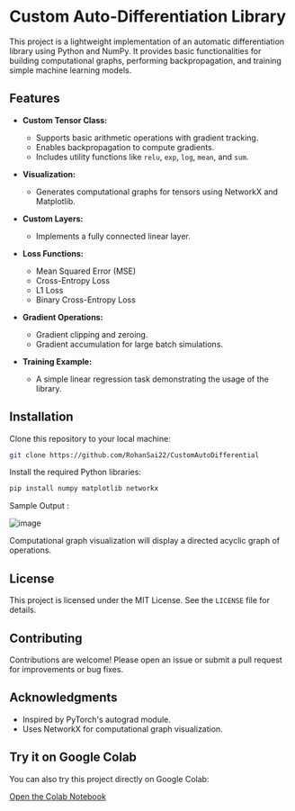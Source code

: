 
# Custom Auto-Differentiation Library

This project is a lightweight implementation of an automatic differentiation library using Python and NumPy. It provides basic functionalities for building computational graphs, performing backpropagation, and training simple machine learning models.

## Features

- **Custom Tensor Class:**
  - Supports basic arithmetic operations with gradient tracking.
  - Enables backpropagation to compute gradients.
  - Includes utility functions like `relu`, `exp`, `log`, `mean`, and `sum`.

- **Visualization:**
  - Generates computational graphs for tensors using NetworkX and Matplotlib.

- **Custom Layers:**
  - Implements a fully connected linear layer.

- **Loss Functions:**
  - Mean Squared Error (MSE)
  - Cross-Entropy Loss
  - L1 Loss
  - Binary Cross-Entropy Loss

- **Gradient Operations:**
  - Gradient clipping and zeroing.
  - Gradient accumulation for large batch simulations.

- **Training Example:**
  - A simple linear regression task demonstrating the usage of the library.

## Installation

Clone this repository to your local machine:

```bash
git clone https://github.com/RohanSai22/CustomAutoDifferential
```

Install the required Python libraries:

```bash
pip install numpy matplotlib networkx
```

Sample Output :

![image](https://github.com/user-attachments/assets/59bbdeef-7eb4-4d0f-b18e-75018c62a51e)

Computational graph visualization will display a directed acyclic graph of operations.

## License

This project is licensed under the MIT License. See the `LICENSE` file for details.

## Contributing

Contributions are welcome! Please open an issue or submit a pull request for improvements or bug fixes.

## Acknowledgments

- Inspired by PyTorch's autograd module.
- Uses NetworkX for computational graph visualization.

## Try it on Google Colab

You can also try this project directly on Google Colab:

[Open the Colab Notebook](https://colab.research.google.com/drive/1FUl4ixJUDEJVMJSypOKOwq83VijQy6GN)
```
